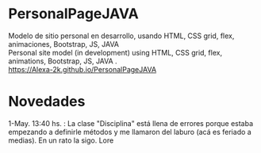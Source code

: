 # PersonalPageJAVA
Modelo de sitio personal en desarrollo, usando HTML, CSS grid, flex, animaciones, Bootstrap, JS, JAVA <br>
Personal site model (in development) using HTML, CSS grid, flex, animations, Bootstrap, JS, JAVA .<br>
https://Alexa-2k.github.io/PersonalPageJAVA
# Novedades 

1-May.  13:40 hs. : La clase "Disciplina" está llena de errores porque estaba empezando a definirle métodos y me llamaron del laburo (acá es feriado a medias). En un rato la sigo. Lore
